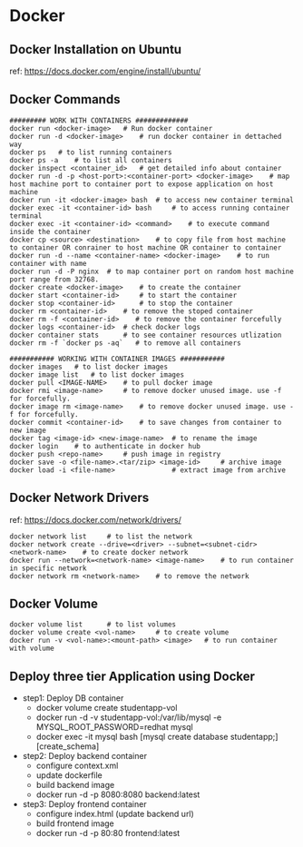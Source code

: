 # Docker 

## Docker Installation on Ubuntu
ref: https://docs.docker.com/engine/install/ubuntu/

## Docker Commands
```shell
######### WORK WITH CONTAINERS #############
docker run <docker-image>   # Run docker container
docker run -d <docker-image>    # run docker container in dettached way
docker ps   # to list running containers
docker ps -a    # to list all containers
docker inspect <container_id>   # get detailed info about container
docker run -d -p <host-port>:<container-port> <docker-image>    # map host machine port to container port to expose application on host machine
docker run -it <docker-image> bash  # to access new container terminal 
docker exec -it <container-id> bash     # to access running container terminal
docker exec -it <container-id> <command>    # to execute command inside the container
docker cp <source> <destination>    # to copy file from host machine to container OR conrainer to host machine OR container to container
docker run -d --name <container-name> <docker-image>    # to run container with name
docker run -d -P nginx  # to map container port on random host machine port range from 32768.
docker create <docker-image>    # to create the container
docker start <container-id>     # to start the container
docker stop <container-id>      # to stop the container
docker rm <container-id>    # to remove the stoped container
docker rm -f <container-id>    # to remove the container forcefully
docker logs <container-id>  # check docker logs
docker container stats      # to see container resources utlization
docker rm -f `docker ps -aq`   # to remove all containers

########### WORKING WITH CONTAINER IMAGES ###########
docker images   # to list docker images
docker image list   # to list docker images
docker pull <IMAGE-NAME>    # to pull docker image
docker rmi <image-name>     # to remove docker unused image. use -f for forcefully.
docker image rm <image-name>    # to remove docker unused image. use -f for forcefully.
docker commit <container-id>    # to save changes from container to new image
docker tag <image-id> <new-image-name>  # to rename the image
docker login    # to authenticate in docker hub
docker push <repo-name>     # push image in registry
docker save -o <file-name>.<tar/zip> <image-id>     # archive image
docker load -i <file-name>              # extract image from archive
```
## Docker Network Drivers
ref: https://docs.docker.com/network/drivers/
```shell
docker network list     # to list the network
docker network create --drive=<driver> --subnet=<subnet-cidr> <network-name>    # to create docker network
docker run --network=<network-name> <image-name>    # to run container in specific network
docker network rm <network-name>    # to remove the network
```

## Docker Volume
```shell
docker volume list      # to list volumes
docker volume create <vol-name>     # to create volume
docker run -v <vol-name>:<mount-path> <image>   # to run container with volume
```

## Deploy three tier Application using Docker 
- step1: Deploy DB container
    - docker volume create studentapp-vol
    - docker run -d -v studentapp-vol:/var/lib/mysql -e MYSQL_ROOT_PASSWORD=redhat mysql
    - docker exec -it mysql bash
        [mysql create database studentapp;]
        [create_schema]
- step2: Deploy backend container
    - configure context.xml
    - update dockerfile
    - build backend image
    - docker run -d -p 8080:8080 backend:latest
- step3: Deploy frontend container
    - configure index.html (update backend url)
    - build frontend image
    - docker run -d -p 80:80 frontend:latest

